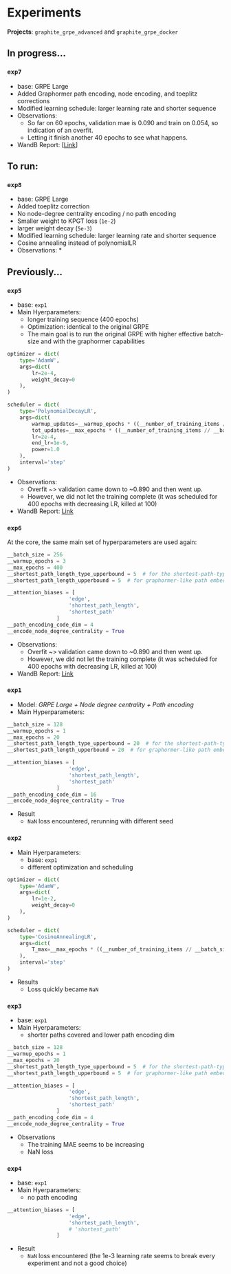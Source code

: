 # Experiments
__Projects__: `graphite_grpe_advanced` and `graphite_grpe_docker`


## In progress...
### `exp7`
* base: GRPE Large
* Added Graphormer path encoding, node encoding, and toeplitz corrections
* Modified learning schedule: larger learning rate and shorter sequence
* Observations:
  * So far on 60 epochs, validation mae is 0.090 and train on 0.054, so indication of an overfit.
  * Letting it finish another 40 epochs to see what happens.
* WandB Report: [[Link](https://wandb.ai/shayanfazeli/graphite_grpe_docker/reports/GRPE-Large-Graphormer-KPGT-Loss-for-Regularization--VmlldzoyODA3MTc1?accessToken=2vpp89vx63wevtily23b9xcmu5bcqw29rlx5n946nuc0vzbpepevbi36hvy7rca0)]

## To run:
### `exp8`
* base: GRPE Large
* Added toeplitz correction
* No node-degree centrality encoding / no path encoding
* Smaller weight to KPGT loss (`1e-2`)
* larger weight decay (`5e-3`)
* Modified learning schedule: larger learning rate and shorter sequence
* Cosine annealing instead of polynomialLR
* Observations:
  * 

## Previously...
### `exp5`
* base: `exp1`
* Main Hyerparameters:
  * longer  training sequence  (400 epochs)
  * Optimization: identical to the original GRPE
  * The main goal is to run the original GRPE with higher effective batch-size and with the graphormer capabilities
```python
optimizer = dict(
    type='AdamW',
    args=dict(
        lr=2e-4,
        weight_decay=0
    ),
)

scheduler = dict(
    type='PolynomialDecayLR',
    args=dict(
        warmup_updates=__warmup_epochs * ((__number_of_training_items // __batch_size) // __number_of_processes),
        tot_updates=__max_epochs * ((__number_of_training_items // __batch_size) // __number_of_processes),
        lr=2e-4,
        end_lr=1e-9,
        power=1.0
    ),
    interval='step'
)
```
* Observations:
  * Overfit ~> validation came down to ~0.890 and then went up.
  * However, we did not let the training complete (it was scheduled for 400 epochs with decreasing LR, killed at 100)
* WandB Report: [Link](https://wandb.ai/shayanfazeli/graphite_grpe_advanced/reports/GRPE-Large-Graphormer--VmlldzoyODA3MTQw?accessToken=phumvh8o8n8qlqbyjnsb83ifoi7h707a3flys8osrk2u2jy50bo10zogcrauzlyz)

### `exp6`
At the core, the same main set of hyperparameters are used again:
```python
__batch_size = 256
__warmup_epochs = 3
__max_epochs = 400
__shortest_path_length_type_upperbound = 5  # for the shortest-path-type (discrete) to be embedded
__shortest_path_length_upperbound = 5  # for graphormer-like path embedding

__attention_biases = [
                    'edge',
                    'shortest_path_length',
                    'shortest_path'
                ]
__path_encoding_code_dim = 4
__encode_node_degree_centrality = True
```
* Observations:
  * Overfit ~> validation came down to ~0.890 and then went up.
  * However, we did not let the training complete (it was scheduled for 400 epochs with decreasing LR, killed at 100)
* WandB Report: [Link](https://wandb.ai/shayanfazeli/graphite_grpe_advanced/reports/GRPE-Large-Graphormer--VmlldzoyODA3MTQw?accessToken=phumvh8o8n8qlqbyjnsb83ifoi7h707a3flys8osrk2u2jy50bo10zogcrauzlyz)

### `exp1`
* Model: *GRPE Large + Node degree centrality + Path encoding*
* Main Hyperparameters:
```python
__batch_size = 128
__warmup_epochs = 1
__max_epochs = 20
__shortest_path_length_type_upperbound = 20  # for the shortest-path-type (discrete) to be embedded
__shortest_path_length_upperbound = 20  # for graphormer-like path embedding

__attention_biases = [
                    'edge',
                    'shortest_path_length',
                    'shortest_path'
                ]
__path_encoding_code_dim = 16
__encode_node_degree_centrality = True
```
* Result
  * `NaN` loss encountered, rerunning with different seed



### `exp2`

* Main Hyerparameters:
  * base: `exp1`
  * different optimization and scheduling

```python
optimizer = dict(
    type='AdamW',
    args=dict(
        lr=1e-2,
        weight_decay=0
    ),
)

scheduler = dict(
    type='CosineAnnealingLR',
    args=dict(
        T_max=__max_epochs * ((__number_of_training_items // __batch_size) // __number_of_processes)
    ),
    interval='step'
)
```

* Results
  * Loss quickly became `NaN`

### `exp3`
* base: `exp1`
* Main Hyerparameters:
  * shorter paths covered and lower path encoding dim
```python
__batch_size = 128
__warmup_epochs = 1
__max_epochs = 20
__shortest_path_length_type_upperbound = 5  # for the shortest-path-type (discrete) to be embedded
__shortest_path_length_upperbound = 5  # for graphormer-like path embedding

__attention_biases = [
                    'edge',
                    'shortest_path_length',
                    'shortest_path'
                ]
__path_encoding_code_dim = 4
__encode_node_degree_centrality = True
```


* Observations
  * The training MAE seems to be increasing
  * NaN loss

### `exp4`
* base: `exp1`
* Main Hyerparameters:
  * no path encoding
```python
__attention_biases = [
                    'edge',
                    'shortest_path_length',
                    # 'shortest_path'
                ]
```
* Result
  * `NaN` loss encountered (the 1e-3 learning rate seems to break every experiment and not a good choice)





